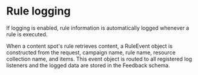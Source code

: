# Rule logging

If logging is enabled, rule information is automatically logged whenever a rule is executed.

When a content spot's rule retrieves content, a RuleEvent object is constructed from the request, campaign name, rule name, resource collection name, and items. This event object is routed to all registered log listeners and the logged data are stored in the Feedback schema.


